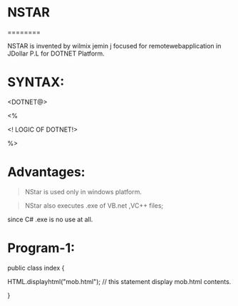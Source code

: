 # NSTAR
========

NSTAR  is  invented by  wilmix   jemin  j focused  for remotewebapplication   in   JDollar P.L  for   DOTNET Platform.



SYNTAX:
=======

<DOTNET>

<DOTNET@>

<%

<! LOGIC  OF DOTNET!>




%>

</DOTNET>



Advantages:
============

> NStar  is   used only  in windows  platform.

> NStar  also  executes  .exe of  VB.net ,VC++ files;

since  C# .exe  is no use  at all.


Program-1:
==========

<DOTNET>




public class index {

<MAIN>
   

HTML.displayhtml("mob.html"); // this   statement  display mob.html contents.


  </MAIN>
}




</DOTNET>
